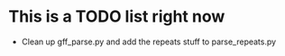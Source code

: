 # This is a TODO list right now
* Clean up gff_parse.py and add the repeats stuff to parse_repeats.py
